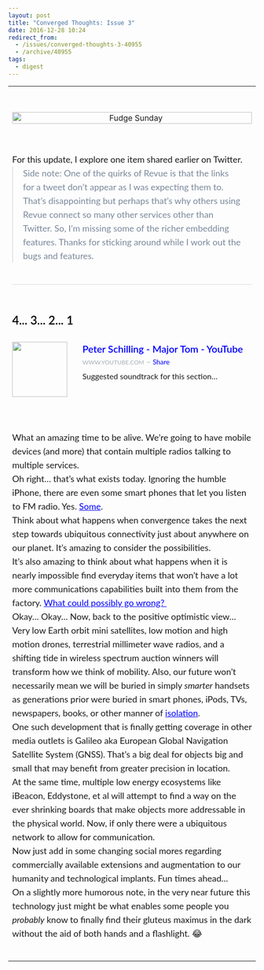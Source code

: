 ```yaml
---
layout: post
title: "Converged Thoughts: Issue 3"
date: 2016-12-28 10:24
redirect_from:
  - /issues/converged-thoughts-3-40955
  - /archive/40955
tags:   
  - digest
---
```



<table align='center' border='0' cellpadding='0' cellspacing='0'>
<tr>
<td align='center' style='padding-bottom: 28px;' valign='top'>&nbsp;</td>
</tr>
<tr>
<td align='center' style='padding-bottom: 56px;' valign='top'>
<a href="http://digests.fudgesunday.com/?utm_campaign=Issue&amp;utm_content=profileimage&amp;utm_medium=email&amp;utm_source=Fudge+Sunday"><img alt="Fudge Sunday" style="display: block; width: 100%; border: 0; outline: none;" width="600" src="https://s3.amazonaws.com/revue/profile_covers/images/000/000/668/cover/fudgesunday.png?1555458156" />
</a></td>
</tr>
<tr>
<td align='left' class='description' style='padding-bottom: 28px;' valign='top'>
<span style='font-family: "lato", "Helvetica Neue", Helvetica, Arial, sans-serif; font-size: 18px; line-height: 28px;display: block; margin: 0; margin-bottom: 0;'><div style="margin: 0;" class="revue-p"></div><div style="margin: 0;" class="revue-p">For this update, I explore one item shared earlier on Twitter.</div><div style="margin: 0; display: block; Margin: 0; Margin-bottom: 14px; padding: 0 20px; border-color: #E0E4E8; border-left: 2px solid #E0E4E8; color: #7A889A; line-height: inherit;" class="revue-blockquote">Side note: One of the quirks of Revue is that the links for a tweet don’t appear as I was expecting them to. That’s disappointing but perhaps that’s why others using Revue connect so many other services other than Twitter. So, I’m missing some of the richer embedding features. Thanks for sticking around while I work out the bugs and features.</div>
</span>
</td>
</tr>
<tr>
<td align='center' style='padding-bottom: 56px;' valign='top'>
<hr style='border: 0; background-color: #d8d8d8; margin: 0; margin-bottom: 0; height: 1px;'>
</td>
</tr>
<tr>
<td align='left' style='padding-bottom: 28px;' valign='top'>
<div class='item-header' style='font-family: "lato", "Helvetica Neue", Helvetica, Arial, sans-serif; display: block; font-weight: 600; font-size: 24px; line-height: 28px; margin: 0; margin-bottom: 0; color: #000;'>4... 3... 2... 1</div>
</td>
</tr>
<tr>
<td align='left' style='padding-bottom: 42px;' valign='top'>
<a target="_blank" style="text-decoration: none;" href="https://www.youtube.com/watch?utm_campaign=Fudge%20Sunday&amp;utm_medium=email&amp;utm_source=Revue%20newsletter&amp;v=N1Hs2AQwDgA"><img width="112" height="112" style="padding-bottom: 24px;padding-right: 28px;" alt="" align="left" src="https://s3.amazonaws.com/revue/items/images/001/659/938/thumb/hqdefault.jpg?1483136247" />
</a><span class='item-link-title' style='font-family: "lato", "Helvetica Neue", Helvetica, Arial, sans-serif; display: block; font-weight: 600; font-size: 20px; line-height: 28px; margin: 0; margin-bottom: 0;'><a target="_blank" style="color: #00F; text-decoration: none;" href="https://www.youtube.com/watch?utm_campaign=Fudge%20Sunday&amp;utm_medium=email&amp;utm_source=Revue%20newsletter&amp;v=N1Hs2AQwDgA">Peter Schilling - Major Tom - YouTube</a></span>
<div class='domain' style='font-family: "lato", "Helvetica Neue", Helvetica, Arial, sans-serif; display: block; line-height: 24px; margin: 0; margin-bottom: 0; color: #A7ADB5; text-decoration: none !important;'>
<a target="_blank" style="color: #A7ADB5; text-decoration: none; text-transform: uppercase; font-size: 12px;" href="http://rev.vu/1x2lN?utm_campaign=Issue&amp;utm_content=domain&amp;utm_medium=email&amp;utm_source=Fudge+Sunday">www.youtube.com</a>
&ndash;
<a target="_blank" style="color: #00F; font-size: 14px; text-decoration: none;" href="http://rev.vu/1x2lN?utm_campaign=Issue&amp;utm_content=share&amp;utm_medium=email&amp;utm_source=Fudge+Sunday">Share</a>
</div>
<div class='item-link-description' style='font-family: "lato", "Helvetica Neue", Helvetica, Arial, sans-serif; font-size: 16px; line-height: 24px; display: block; margin: 0; margin-bottom: 0; margin-top: 4px;'><div style="margin: 0;" class="revue-p">Suggested soundtrack for this section…</div>
</div>

</td>
</tr>
<tr>
<td align='left' style='padding-bottom: 42px;' valign='top'>
<div class='item-text' style='font-family: "lato", "Helvetica Neue", Helvetica, Arial, sans-serif; font-size: 18px; line-height: 28px;display: block; margin: 0; margin-bottom: 0;'><div style="margin: 0;" class="revue-p">What an amazing time to be alive. We’re going to have mobile devices (and more) that contain multiple radios talking to multiple services. </div><div style="margin: 0;" class="revue-p">Oh right… that’s what exists today. Ignoring the humble iPhone, there are even some smart phones that let you listen to FM radio. Yes. <a href="http://nextradioapp.com/supported-devices/?utm_campaign=Fudge%20Sunday&amp;utm_medium=email&amp;utm_source=Revue%20newsletter" style="color: #00F;text-decoration:underline;" target="_blank">Some</a>.</div><div style="margin: 0;" class="revue-p">Think about what happens when convergence takes the next step towards ubiquitous connectivity just about anywhere on our planet. It’s amazing to consider the possibilities. </div><div style="margin: 0;" class="revue-p">It’s also amazing to think about what happens when it is nearly impossible find everyday items that won’t have a lot more communications capabilities built into them from the factory. <a href="http://dyn.com/blog/dyn-analysis-summary-of-friday-october-21-attack/?utm_campaign=Fudge%20Sunday&amp;utm_medium=email&amp;utm_source=Revue%20newsletter" style="color: #00F;text-decoration:underline;" target="_blank">What could possibly go wrong? </a>
</div><div style="margin: 0;" class="revue-p">Okay… Okay… Now, back to the positive optimistic view…</div><div style="margin: 0;" class="revue-p">Very low Earth orbit mini satellites, low motion and high motion drones, terrestrial millimeter wave radios, and a shifting tide in wireless spectrum auction winners will transform how we think of mobility. Also, our future won’t necessarily mean we will be buried in simply <i>smarter</i> handsets as generations prior were buried in smart phones, iPods, TVs, newspapers, books, or other manner of <a href="https://xkcd.com/1601/?utm_campaign=Fudge%20Sunday&amp;utm_medium=email&amp;utm_source=Revue%20newsletter" style="color: #00F;text-decoration:underline;" target="_blank">isolation</a>.</div><div style="margin: 0;" class="revue-p">One such development that is finally getting coverage in other media outlets is Galileo aka European Global Navigation Satellite System (GNSS). That’s a big deal for objects big and small that may benefit from greater precision in location. </div><div style="margin: 0;" class="revue-p">At the same time, multiple low energy ecosystems like iBeacon, Eddystone, et al will attempt to find a way on the ever shrinking boards that make objects more addressable in the physical world. Now, if only there were a ubiquitous network to allow for communication.</div><div style="margin: 0;" class="revue-p">Now just add in some changing social mores regarding commercially available extensions and augmentation to our humanity and technological implants. Fun times ahead…</div><div style="margin: 0;" class="revue-p">On a slightly more humorous note, in the very near future this technology just might be what enables some people you <i>probably</i> know to finally find their gluteus maximus in the dark without the aid of both hands and a flashlight. 😂</div>
</div>
</td>
</tr>
</table>
